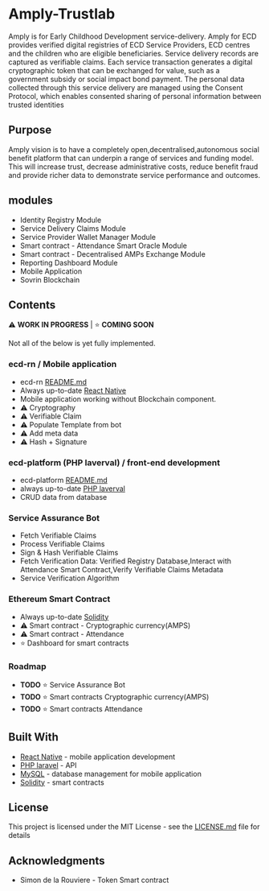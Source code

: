 # Amply-Trustlab

Amply is for Early Childhood Development service-delivery. Amply for ECD provides verified digital registries of ECD Service Providers, ECD centres and the children who are eligible beneficiaries. Service delivery records are captured as verifiable claims. Each service transaction generates a digital cryptographic token that can be exchanged for value, such as a government subsidy or social impact bond payment. The personal data collected through this service delivery are managed using the Consent Protocol, which enables consented sharing of personal information between trusted identities

## Purpose
Amply vision is to have a completely open,decentralised,autonomous social benefit platform that can underpin a range of services and funding model. This will increase trust, decrease administrative costs, reduce benefit fraud and provide richer data to demonstrate service performance and outcomes.

## modules

* Identity Registry Module
* Service Delivery Claims Module
* Service Provider Wallet Manager Module	
* Smart contract - Attendance Smart Oracle Module
* Smart contract - Decentralised AMPs Exchange Module
* Reporting Dashboard Module
* Mobile Application
* Sovrin Blockchain

## Contents

:warning: **WORK IN PROGRESS** |
:star: **COMING SOON**

Not all of the below is yet fully implemented.

### ecd-rn / Mobile application 

* ecd-rn [README.md](https://github.com/TrustlabTech/ecd-rn/blob/master/README.md)
* Always up-to-date [React Native](https://facebook.github.io/react-native/) 
* Mobile application working without Blockchain component.
* :warning: Cryptography
* :warning:	Verifiable Claim
* :warning:	Populate Template from bot
* :warning: Add meta data
* :warning: Hash + Signature

### ecd-platform (PHP laverval) / front-end development 

* ecd-platform [README.md](https://github.com/TrustlabTech/ecd-platform/blob/master/readme.md)
* always up-to-date [PHP laverval](https://laravel.com/docs/5.4)
* CRUD data from database

### Service Assurance Bot 

* Fetch Verifiable Claims
* Process Verifiable Claims
* Sign & Hash Verifiable Claims
* Fetch Verification Data: Verified Registry Database,Interact with Attendance Smart Contract,Verify Verifiable Claims         Metadata
* Service Verification Algorithm

### Ethereum Smart Contract

* Always up-to-date [Solidity](https://solidity.readthedocs.io/en/develop/)
* :warning: Smart contract - Cryptographic currency(AMPS)
* :warning: Smart contract - Attendance
* :star: Dashboard for smart contracts

### Roadmap

* **TODO** :star: Service Assurance Bot
* **TODO** :star: Smart contracts Cryptographic currency(AMPS)
* **TODO** :star: Smart contracts Attendance
 

## Built With

* [React Native](https://facebook.github.io/react-native/) - mobile application development
* [PHP laravel](https://laravel.com/) - API 
* [MySQL](https://www.mysql.com/) - database management for mobile application
* [Solidity](https://solidity.readthedocs.io/en/develop/) - smart contracts

## License

This project is licensed under the MIT License - see the [LICENSE.md](LICENSE.md) file for details

## Acknowledgments

* Simon de la Rouviere - Token Smart contract 
